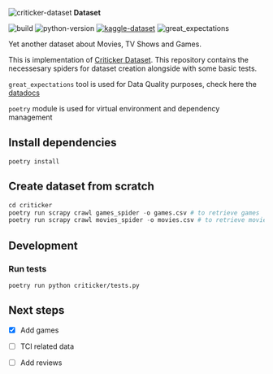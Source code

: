![criticker-dataset](https://www.criticker.com/img/sys/title_filmstv.png) **Dataset**

![build](https://github.com/sp1thas/criticker-dataset/workflows/build/badge.svg)
![python-version](https://img.shields.io/badge/Python-3.%5B8--10%5D-blue)
[![kaggle-dataset](https://img.shields.io/badge/KAGGLE_DATASET-20beff)](https://www.kaggle.com/sp1thas/criticker-dataset/) 
![great_expectations](https://img.shields.io/badge/-great__expectations-white)

Yet another dataset about Movies, TV Shows and Games.

This is implementation of [Criticker Dataset](https://www.kaggle.com/sp1thas/criticker-dataset). This repository contains the necessesary spiders for dataset creation alongside with some basic tests.

`great_expectations` tool is used for Data Quality purposes, check here the [datadocs](https://storage.googleapis.com/criticker-datadoc/index.html)

`poetry` module is used for virtual environment and dependency management

## Install dependencies

```shell
poetry install
```

## Create dataset from scratch

```python
cd criticker
poetry run scrapy crawl games_spider -o games.csv # to retrieve games
poetry run scrapy crawl movies_spider -o movies.csv # to retrieve movies
```

## Development

### Run tests

```shell
poetry run python criticker/tests.py
```

## Next steps

 * [x] Add games
 * [ ] TCI related data
 * [ ] Add reviews


